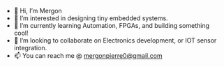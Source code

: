 - 👋 Hi, I’m Mergon
- 👀 I’m interested in designing tiny embedded systems.
- 🌱 I’m currently learning Automation, FPGAs, and building something cool!
- 💞️ I’m looking to collaborate on Electronics development, or IOT sensor integration.
- 📫 You can reach me @ mergonpierre0@gmail.com

<!---
pierremergon/pierremergon is a ✨ special ✨ repository because its `README.md` (this file) appears on your GitHub profile.
You can click the Preview link to take a look at your changes.
--->
